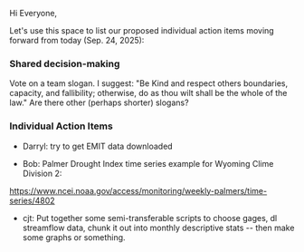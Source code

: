 



Hi Everyone, 

Let's use this space to list our proposed individual action items moving forward from today (Sep. 24, 2025):

### Shared decision-making
Vote on a team slogan. I suggest: "Be Kind and respect others boundaries, capacity, and fallibility; otherwise, do as thou wilt shall be the whole of the law."
Are there other (perhaps shorter) slogans?

### Individual Action Items

- Darryl: try to get EMIT data downloaded

- Bob: Palmer Drought Index time series example for Wyoming Clime Division 2:

https://www.ncei.noaa.gov/access/monitoring/weekly-palmers/time-series/4802

- cjt: Put together some semi-transferable scripts to choose gages, dl streamflow data, chunk it out into monthly descriptive stats -- then make some graphs or something. 
